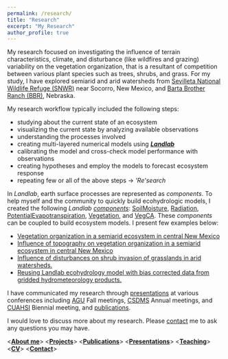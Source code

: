 ```yaml
---
permalink: /research/
title: "Research"
excerpt: "My Research"
author_profile: true
---
```


My research focused on investigating the influence 
of terrain characteristics, climate, and disturbance
(like wildfires and grazing) variability on the vegetation
organization, that is a resultant of competition between
various plant species such as trees, shrubs, and grass.
For my study, I have explored semiarid and arid watersheds from
[Sevilleta National Wildlife Refuge (SNWR)](https://www.fws.gov/refuge/sevilleta/) near Socorro, New Mexico,
and [Barta Brother Ranch (BBR)](http://snr.unl.edu/aboutus/where/fieldsites/bartabrothersranch.aspx), Nebraska.

My research workflow typically included the following steps:
* studying about the current state of an ecosystem
* visualizing the current state by analyzing available observations
* understanding the processes involved
* creating multi-layered numerical models using ***[Landlab]( http://landlab.github.io/#/)***
* calibrating the model and cross-check model performance with observations
* creating hypotheses and employ the models to forecast ecosystem response
* repeating few or all of the above steps -> *'Re'search*

In *Landlab*, earth surface processes are represented as *components*.
To help myself and the community to quickly build ecohydrologic models,
I created the following *Landlab* [*components*](https://landlab.readthedocs.io/en/latest/#developer-documentation):
[SoilMoisture](https://landlab.readthedocs.io/en/latest/landlab.components.soil_moisture.html), 
[Radiation](https://landlab.readthedocs.io/en/latest/landlab.components.radiation.html), 
[PotentialEvapotranspiration](https://landlab.readthedocs.io/en/latest/landlab.components.pet.html), 
[Vegetation](https://landlab.readthedocs.io/en/latest/landlab.components.vegetation_dynamics.html),
and [VegCA](https://landlab.readthedocs.io/en/latest/landlab.components.plant_competition_ca.html). 
These *components* can be coupled to build ecosystem models. I present 
few examples below:
- [Vegetation organization in a semiarid ecosystem in central New Mexico](https://saisiddu.github.io/portfolio/Landlab_model_A_CATGraSS/)
- [Influence of topography on vegetation organization in a semiarid ecosystem in central New Mexico](https://saisiddu.github.io/portfolio/topography_model_A_CATGraSS/)
- [Influence of disturbances on shrub invasion of grasslands in arid watersheds.](https://saisiddu.github.io/portfolio/Landlab_model_B_ResourceRedistribution/)
- [Reusing Landlab ecohydrology model with bias corrected data from gridded hydrometeorology products.](https://saisiddu.github.io/portfolio/KI_paper_model_A/)


I have communicated my research through [presentations](https://saisiddu.github.io/talks/)
at various conferences including 
[AGU](https://www.agu.org/) Fall meetings, 
[CSDMS](https://csdms.colorado.edu/wiki/Main_Page) Annual meetings, 
and [CUAHSI](https://www.cuahsi.org/) Biennial meeting, and
 [publications](https://saisiddu.github.io/publications/). 


I would love to discuss more about my research. Please [contact](https://saisiddu.github.io/contact/) me to ask
any questions you may have.

<**[About me](https://saisiddu.github.io)**>   <**[Projects](https://saisiddu.github.io/portfolio/)**>   <**[Publications](https://saisiddu.github.io/publications/)**>   <**[Presentations](https://saisiddu.github.io/talks/)**>   <**[Teaching](https://saisiddu.github.io/teaching/)**>   <**[CV](https://saisiddu.github.io/cv/)**>   <**[Contact](https://saisiddu.github.io/contact/)**>
